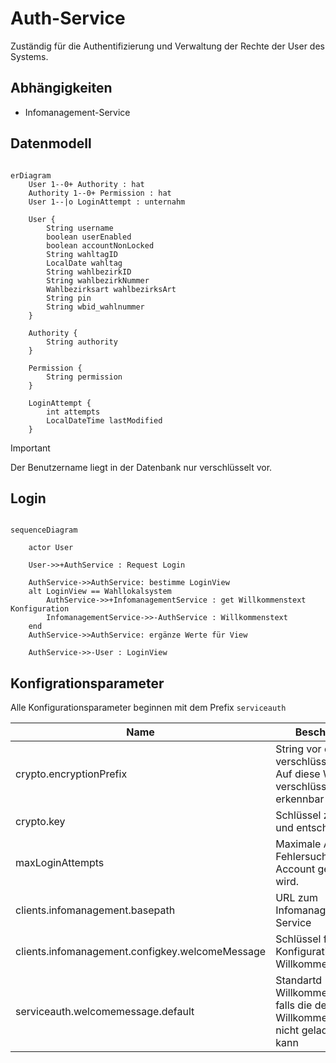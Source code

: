 # Auth-Service

Zuständig für die Authentifizierung und Verwaltung der Rechte der User des Systems.

## Abhängigkeiten

- Infomanagement-Service

## Datenmodell

```mermaid

erDiagram
    User 1--0+ Authority : hat
    Authority 1--0+ Permission : hat
    User 1--|o LoginAttempt : unternahm
    
    User {
        String username
        boolean userEnabled
        boolean accountNonLocked
        String wahltagID
        LocalDate wahltag
        String wahlbezirkID
        String wahlbezirkNummer
        Wahlbezirksart wahlbezirksArt
        String pin
        String wbid_wahlnummer
    }
    
    Authority {
        String authority
    }
    
    Permission {
        String permission
    }
    
    LoginAttempt {
        int attempts
        LocalDateTime lastModified
    }
```

> [!IMPORTANT]
> Der Benutzername liegt in der Datenbank nur verschlüsselt vor.
 
## Login

```mermaid

sequenceDiagram
    
    actor User
    
    User->>+AuthService : Request Login
    
    AuthService->>AuthService: bestimme LoginView
    alt LoginView == Wahllokalsystem
        AuthService->>+InfomanagementService : get Willkommenstext Konfiguration
        InfomanagementService->>-AuthService : Willkommenstext
    end
    AuthService->>AuthService: ergänze Werte für View
    
    AuthService->>-User : LoginView
```

## Konfigrationsparameter

Alle Konfigurationsparameter beginnen mit dem Prefix `serviceauth`

| Name                    | Beschreibung                                                                           | Default |
|-------------------------|----------------------------------------------------------------------------------------| ------- |
| crypto.encryptionPrefix | String vor dem verschlüssten Wert. Auf diese Weise sind verschlüsselte Werte erkennbar | ENCRYPTED: |
| crypto.key              | Schlüssel zum ver- und entschlüsseln                                                   | |
| maxLoginAttempts        | Maximale Anzahl an Fehlersuchen bis der Account gesperrt wird.                         | 5 |
| clients.infomanagement.basepath | URL zum Infomanagement-Service | `http://localhost:39146` |
| clients.infomanagement.configkey.welcomeMessage | Schlüssel für Konfiguration der Willkommensnachricht | WILLKOMMENSTEXT |
| serviceauth.welcomemessage.default | Standartd Willkommensnachricht falls die definierte Willkommensnachricht nicht geladen werden kann | Willkommen zur Wahl! |